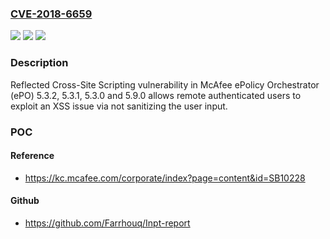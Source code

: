 ### [CVE-2018-6659](https://cve.mitre.org/cgi-bin/cvename.cgi?name=CVE-2018-6659)
![](https://img.shields.io/static/v1?label=Product&message=ePolicy%20Orchestrator%20(ePO)&color=blue)
![](https://img.shields.io/static/v1?label=Version&message=5.3.25.3.2%20&color=brighgreen)
![](https://img.shields.io/static/v1?label=Vulnerability&message=Reflected%20Cross-Site%20Scripting%20vulnerability&color=brighgreen)

### Description

Reflected Cross-Site Scripting vulnerability in McAfee ePolicy Orchestrator (ePO) 5.3.2, 5.3.1, 5.3.0 and 5.9.0 allows remote authenticated users to exploit an XSS issue via not sanitizing the user input.

### POC

#### Reference
- https://kc.mcafee.com/corporate/index?page=content&id=SB10228

#### Github
- https://github.com/Farrhouq/Inpt-report


